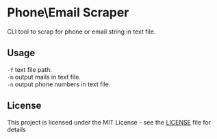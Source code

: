 # Phone\Email Scraper

CLI tool to scrap for phone or email string in text file.  

## Usage
`-f` text file path. <br/>
`-m` output mails in text file. <br/>
`-n` output phone numbers in text file. <br/>


## License

This project is licensed under the MIT License - see the [LICENSE](LICENSE) file for details
